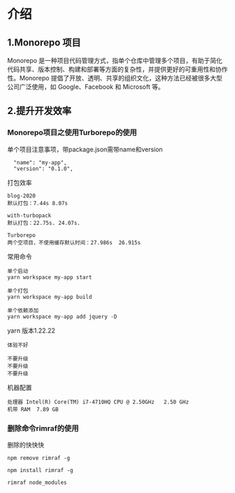 # 介绍
## 1.Monorepo 项目
Monorepo 是一种项目代码管理方式，指单个仓库中管理多个项目，有助于简化代码共享、版本控制、构建和部署等方面的复杂性，并提供更好的可重用性和协作性。Monorepo 提倡了开放、透明、共享的组织文化，这种方法已经被很多大型公司广泛使用，如 Google、Facebook 和 Microsoft 等。

## 2.提升开发效率
### Monorepo项目之使用Turborepo的使用
单个项目注意事项，带package.json需带name和version
```
  "name": "my-app",
  "version": "0.1.0",
```

打包效率
```
blog-2020
默认打包：7.44s 8.07s

with-turbopack
默认打包：22.75s. 24.07s.

Turborepo
两个空项目，不使用缓存默认时间：27.986s  26.915s
```
常用命令
```
单个启动
yarn workspace my-app start

单个打包
yarn workspace my-app build

单个依赖添加
yarn workspace my-app add jquery -D
```

yarn 版本1.22.22 
```
体验不好

不要升级
不要升级
不要升级
```

机器配置

```
处理器	Intel(R) Core(TM) i7-4710HQ CPU @ 2.50GHz   2.50 GHz
机带 RAM	7.89 GB
```

### 删除命令rimraf的使用
删除的快快快
```
npm remove rimraf -g

npm install rimraf -g

rimraf node_modules
```